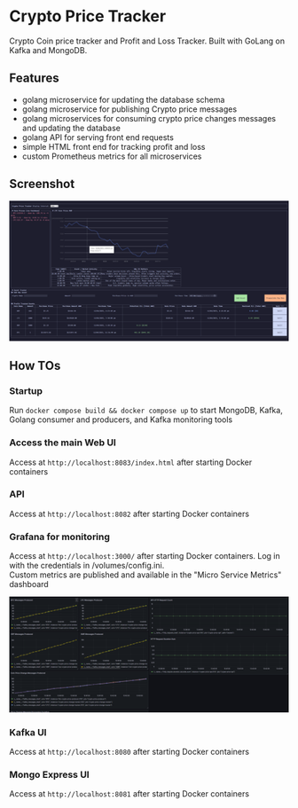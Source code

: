 # Crypto Price Tracker

Crypto Coin price tracker and Profit and Loss Tracker. Built with GoLang on Kafka and MongoDB.  

## Features 
- golang microservice for updating the database schema
- golang microservice for publishing Crypto price messages
- golang microservices for consuming crypto price changes messages and updating the database
- golang API for serving front end requests
- simple HTML front end for tracking profit and loss
- custom Prometheus metrics for all microservices

## Screenshot
<!-- ![Alt text](/screenshots/alpha.png "AlpBha Version") -->
![Alt text](/screenshots/beta-6.png "Beta Version")

## How TOs

### Startup
Run `docker compose build && docker compose up` to start MongoDB, Kafka, Golang consumer and producers, and Kafka monitoring tools

### Access the main Web UI
Access at `http://localhost:8083/index.html` after starting Docker containers

### API
Access at `http://localhost:8082` after starting Docker containers

### Grafana for monitoring 
Access at `http://localhost:3000/` after starting Docker containers. Log in with the credentials in /volumes/config.ini.  
Custom metrics are published and available in the "Micro Service Metrics" dashboard

![Alt text](/screenshots/grafana/microservice-metrics-1.png "Custom MS metrics")

### Kafka UI   
Access at `http://localhost:8080` after starting Docker containers 

### Mongo Express UI 
Access at `http://localhost:8081` after starting Docker containers 

<!-- ### Kubernetes  -->
<!-- An example k8s application exists in the `k8s-examples` folder which starts several load balanced echo servers.  -->
